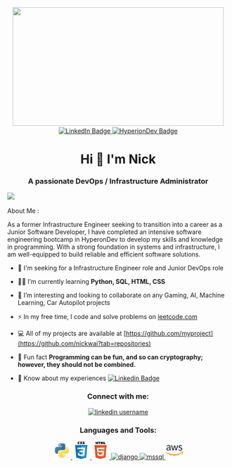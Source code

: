 <div id="header" align="center">
  <img src="https://media.giphy.com/media/v1.Y2lkPTc5MGI3NjExMmE5ZDhiNjkyNzBkODUwNDUxZDEwMGUzZWVjMzAxY2ZlOWRjNzNkZCZjdD1n/RbDKaczqWovIugyJmW/giphy.gif" width="480" height="270" frameBorder="0" class="giphy-embed" allowFullScreen/>
</div>

<div align="center" id="badges">
  <a href="www.linkedin.com/in/nick-wk-yu">
    <img src="https://img.shields.io/badge/LinkedIn-blue?style=for-the-badge&logo=linkedin&logoColor=white" alt="LinkedIn Badge"/>
  </a>
  <a href="https://www.hyperiondev.com/portfolio/107343/">
    <img src="https://img.shields.io/badge/HyperionDev-green?style=for-the-badge&logo=HyperionDev&logoColor=white" alt="HyperionDev Badge"/>
  </a>
</div>

<h1 align="center">Hi 👋  I'm Nick</h1>
<h3 align="center">A passionate DevOps / Infrastructure Administrator</h3>

<img src="https://www.three.co.uk/blog/what-the-heck-is-a-gif/_jcr_content/root/container/container-main-section/column-left/image_copy_copy_copy_608760790.coreimg.gif/1668177050586/cat-gif.gif" width="80"> 

About Me :

As a former Infrastructure Engineer seeking to transition into a career as a Junior Software Developer, I have completed an intensive software engineering bootcamp in HyperonDev to develop my skills and knowledge in programming. With a strong foundation in systems and infrastructure, I am well-equipped to build reliable and efficient software solutions. 

- 👀 I'm seeking for a Infrastructure Engineer role and Junior DevOps role

- 👨‍💻 I’m currently learning **Python, SQL, HTML, CSS**

- 🤝 I’m interesting and looking to collaborate on any Gaming, AI, Machine Learning, Car Autopilot projects 

- ⚡ In my free time, I code and solve problems on [leetcode.com](https://leetcode.com)

- 💻 All of my projects are available at [https://github.com/myproject](https://github.com/nickwai?tab=repositories)

- 🍔 Fun fact **Programming can be fun, and so can cryptography; however, they should not be combined.**

- 📄 Know about my experiences [![Linkedin Badge](https://img.shields.io/badge/-Linkedin-blue?style=flat&logo=Linkedin&logoColor=white)](https://www.linkedin.com/in/nick-wk-yu)

<h3 align="center">Connect with me:</h3>
<p align="center"> <a href="https://www.linkedin.com/in/nick-wk-yu" target="blank"> <img src="https://raw.githubusercontent.com/rahuldkjain/github-profile-readme-generator/master/src/images/icons/Social/linked-in-alt.svg" alt="linkedin username" height="30" width="40"/></a>
</p>

<h3 align="center">Languages and Tools:</h3>
<p align="center"> <a href="https://www.python.org" target="_blank" rel="noreferrer"> <img src="https://raw.githubusercontent.com/devicons/devicon/master/icons/python/python-original.svg" alt="python" width="40" height="40"/> </a> <a href="https://www.w3schools.com/css/" target="_blank" rel="noreferrer"> <img src="https://raw.githubusercontent.com/devicons/devicon/master/icons/css3/css3-original-wordmark.svg" alt="css3" width="40" height="40"/> </a> <a href="https://www.w3.org/html/" target="_blank" rel="noreferrer"> <img src="https://raw.githubusercontent.com/devicons/devicon/master/icons/html5/html5-original-wordmark.svg" alt="html5" width="40" height="40"/> </a> <a href="https://www.djangoproject.com/" target="_blank" rel="noreferrer"> <img src="https://cdn.worldvectorlogo.com/logos/django.svg" alt="django" width="40" height="40"/> </a> <a href="https://www.microsoft.com/en-us/sql-server" target="_blank" rel="noreferrer"> <img src="https://www.svgrepo.com/show/303229/microsoft-sql-server-logo.svg" alt="mssql" width="40" height="40"/> </a> <a href="https://aws.amazon.com" target="_blank" rel="noreferrer"> <img src="https://raw.githubusercontent.com/devicons/devicon/master/icons/amazonwebservices/amazonwebservices-original-wordmark.svg" alt="aws" width="40" height="40"/> </a> </p>

